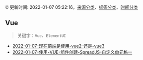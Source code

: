:alarm_clock: 更新时间: 2022-01-07 05:22:16。[来源分类](../README.md)、[标签分类](../TAGS.md)、[时间分类](../TIMELINE.md)

## Vue


> 关键字：`Vue`、`ElementUI`



- [2022-01-07-现在前端是使用-vue2-还是-vue3](https://www.v2ex.com/t/826776) 
- [2022-01-07-使用-VUE-组件创建-SpreadJS-自定义单元格一](https://www.v2ex.com/t/826775) 